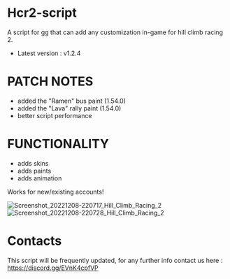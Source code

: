 # Hcr2-script
A script for gg that can add any customization in-game for hill climb racing 2.

* Latest version : v1.2.4

# PATCH NOTES
* added the "Ramen" bus paint (1.54.0)
* added the "Lava" rally paint (1.54.0)
* better script performance

# FUNCTIONALITY
- adds skins
- adds paints
- adds animation

Works for new/existing accounts!

![Screenshot_20221208-220717_Hill_Climb_Racing_2](https://user-images.githubusercontent.com/41923731/206568576-5b462840-85a3-4ac6-9088-35418dc37e6c.jpg)
![Screenshot_20221208-220728_Hill_Climb_Racing_2](https://user-images.githubusercontent.com/41923731/206568618-59d6aeab-7c39-4136-a328-6f1310055754.jpg)

# Contacts
This script will be frequently updated, for any further info contact us here :
https://discord.gg/EVnK4cpfVP
